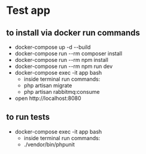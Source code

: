 # Test app

## to install via docker run commands
- docker-compose up -d --build
- docker-compose run --rm composer install
- docker-compose run --rm npm install
- docker-compose run --rm npm run dev
- docker-compose exec -it app bash
  - inside terminal run commands:
  - php artisan migrate
  - php artisan rabbitmq:consume
- open http://localhost:8080

## to run tests
- docker-compose exec -it app bash
  - inside terminal run commands:
  - ./vendor/bin/phpunit
